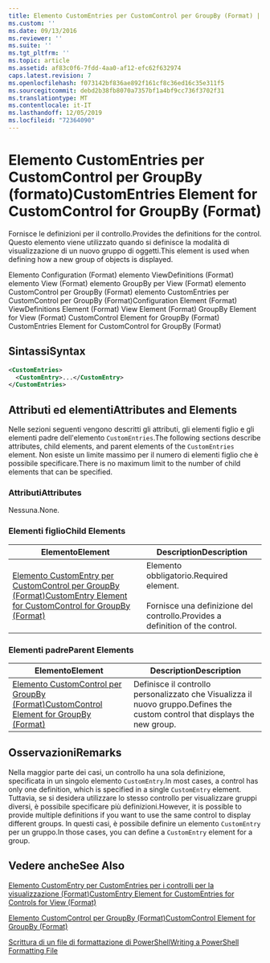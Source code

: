 ```yaml
---
title: Elemento CustomEntries per CustomControl per GroupBy (Format) | Microsoft Docs
ms.custom: ''
ms.date: 09/13/2016
ms.reviewer: ''
ms.suite: ''
ms.tgt_pltfrm: ''
ms.topic: article
ms.assetid: af83c0f6-7fdd-4aa0-af12-efc62f632974
caps.latest.revision: 7
ms.openlocfilehash: f073142bf836ae892f161cf8c36ed16c35e311f5
ms.sourcegitcommit: debd2b38fb8070a7357bf1a4bf9cc736f3702f31
ms.translationtype: MT
ms.contentlocale: it-IT
ms.lasthandoff: 12/05/2019
ms.locfileid: "72364090"
---
```

# <a name="customentries-element-for-customcontrol-for-groupby-format"></a><span data-ttu-id="7b890-102">Elemento CustomEntries per CustomControl per GroupBy (formato)</span><span class="sxs-lookup"><span data-stu-id="7b890-102">CustomEntries Element for CustomControl for GroupBy (Format)</span></span>

<span data-ttu-id="7b890-103">Fornisce le definizioni per il controllo.</span><span class="sxs-lookup"><span data-stu-id="7b890-103">Provides the definitions for the control.</span></span> <span data-ttu-id="7b890-104">Questo elemento viene utilizzato quando si definisce la modalità di visualizzazione di un nuovo gruppo di oggetti.</span><span class="sxs-lookup"><span data-stu-id="7b890-104">This element is used when defining how a new group of objects is displayed.</span></span>

<span data-ttu-id="7b890-105">Elemento Configuration (Format) elemento ViewDefinitions (Format) elemento View (Format) elemento GroupBy per View (Format) elemento CustomControl per GroupBy (Format) elemento CustomEntries per CustomControl per GroupBy (Format)</span><span class="sxs-lookup"><span data-stu-id="7b890-105">Configuration Element (Format) ViewDefinitions Element (Format) View Element (Format) GroupBy Element for View (Format) CustomControl Element for GroupBy (Format) CustomEntries Element for CustomControl for GroupBy (Format)</span></span>

## <a name="syntax"></a><span data-ttu-id="7b890-106">Sintassi</span><span class="sxs-lookup"><span data-stu-id="7b890-106">Syntax</span></span>

```xml
<CustomEntries>
  <CustomEntry>...</CustomEntry>
</CustomEntries>
```

## <a name="attributes-and-elements"></a><span data-ttu-id="7b890-107">Attributi ed elementi</span><span class="sxs-lookup"><span data-stu-id="7b890-107">Attributes and Elements</span></span>

<span data-ttu-id="7b890-108">Nelle sezioni seguenti vengono descritti gli attributi, gli elementi figlio e gli elementi padre dell'elemento `CustomEntries`.</span><span class="sxs-lookup"><span data-stu-id="7b890-108">The following sections describe attributes, child elements, and parent elements of the `CustomEntries` element.</span></span> <span data-ttu-id="7b890-109">Non esiste un limite massimo per il numero di elementi figlio che è possibile specificare.</span><span class="sxs-lookup"><span data-stu-id="7b890-109">There is no maximum limit to the number of child elements that can be specified.</span></span>

### <a name="attributes"></a><span data-ttu-id="7b890-110">Attributi</span><span class="sxs-lookup"><span data-stu-id="7b890-110">Attributes</span></span>

<span data-ttu-id="7b890-111">Nessuna.</span><span class="sxs-lookup"><span data-stu-id="7b890-111">None.</span></span>

### <a name="child-elements"></a><span data-ttu-id="7b890-112">Elementi figlio</span><span class="sxs-lookup"><span data-stu-id="7b890-112">Child Elements</span></span>

|<span data-ttu-id="7b890-113">Elemento</span><span class="sxs-lookup"><span data-stu-id="7b890-113">Element</span></span>|<span data-ttu-id="7b890-114">Description</span><span class="sxs-lookup"><span data-stu-id="7b890-114">Description</span></span>|
|-------------|-----------------|
|[<span data-ttu-id="7b890-115">Elemento CustomEntry per CustomControl per GroupBy (Format)</span><span class="sxs-lookup"><span data-stu-id="7b890-115">CustomEntry Element for CustomControl for GroupBy (Format)</span></span>](./customentry-element-for-customcontrol-for-groupby-format.md)|<span data-ttu-id="7b890-116">Elemento obbligatorio.</span><span class="sxs-lookup"><span data-stu-id="7b890-116">Required element.</span></span><br /><br /> <span data-ttu-id="7b890-117">Fornisce una definizione del controllo.</span><span class="sxs-lookup"><span data-stu-id="7b890-117">Provides a definition of the control.</span></span>|

### <a name="parent-elements"></a><span data-ttu-id="7b890-118">Elementi padre</span><span class="sxs-lookup"><span data-stu-id="7b890-118">Parent Elements</span></span>

|<span data-ttu-id="7b890-119">Elemento</span><span class="sxs-lookup"><span data-stu-id="7b890-119">Element</span></span>|<span data-ttu-id="7b890-120">Description</span><span class="sxs-lookup"><span data-stu-id="7b890-120">Description</span></span>|
|-------------|-----------------|
|[<span data-ttu-id="7b890-121">Elemento CustomControl per GroupBy (Format)</span><span class="sxs-lookup"><span data-stu-id="7b890-121">CustomControl Element for GroupBy (Format)</span></span>](./customcontrol-element-for-groupby-format.md)|<span data-ttu-id="7b890-122">Definisce il controllo personalizzato che Visualizza il nuovo gruppo.</span><span class="sxs-lookup"><span data-stu-id="7b890-122">Defines the custom control that displays the new group.</span></span>|

## <a name="remarks"></a><span data-ttu-id="7b890-123">Osservazioni</span><span class="sxs-lookup"><span data-stu-id="7b890-123">Remarks</span></span>

<span data-ttu-id="7b890-124">Nella maggior parte dei casi, un controllo ha una sola definizione, specificata in un singolo elemento `CustomEntry`.</span><span class="sxs-lookup"><span data-stu-id="7b890-124">In most cases, a control has only one definition, which is specified in a single `CustomEntry` element.</span></span> <span data-ttu-id="7b890-125">Tuttavia, se si desidera utilizzare lo stesso controllo per visualizzare gruppi diversi, è possibile specificare più definizioni.</span><span class="sxs-lookup"><span data-stu-id="7b890-125">However, it is possible to provide multiple definitions if you want to use the same control to display different groups.</span></span> <span data-ttu-id="7b890-126">In questi casi, è possibile definire un elemento `CustomEntry` per un gruppo.</span><span class="sxs-lookup"><span data-stu-id="7b890-126">In those cases, you can define a `CustomEntry` element for a group.</span></span>

## <a name="see-also"></a><span data-ttu-id="7b890-127">Vedere anche</span><span class="sxs-lookup"><span data-stu-id="7b890-127">See Also</span></span>

[<span data-ttu-id="7b890-128">Elemento CustomEntry per CustomEntries per i controlli per la visualizzazione (Format)</span><span class="sxs-lookup"><span data-stu-id="7b890-128">CustomEntry Element for CustomEntries for Controls for View (Format)</span></span>](./customentry-element-for-customentries-for-controls-for-view-format.md)

[<span data-ttu-id="7b890-129">Elemento CustomControl per GroupBy (Format)</span><span class="sxs-lookup"><span data-stu-id="7b890-129">CustomControl Element for GroupBy (Format)</span></span>](./customcontrol-element-for-groupby-format.md)

[<span data-ttu-id="7b890-130">Scrittura di un file di formattazione di PowerShell</span><span class="sxs-lookup"><span data-stu-id="7b890-130">Writing a PowerShell Formatting File</span></span>](./writing-a-powershell-formatting-file.md)
